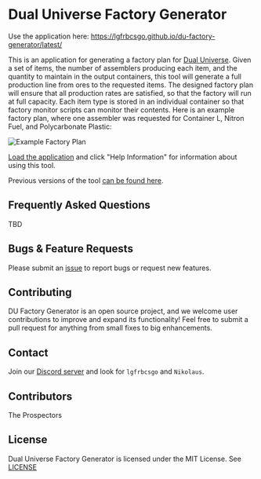 # Dual Universe Factory Generator

Use the application here: https://lgfrbcsgo.github.io/du-factory-generator/latest/

This is an application for generating a factory plan for [Dual
Universe](https://www.dualuniverse.game/). Given a set of items, the
number of assemblers producing each item, and the quantity to maintain
in the output containers, this tool will generate a full production
line from ores to the requested items. The designed factory plan will
ensure that all production rates are satisfied, so that the factory
will run at full capacity. Each item type is stored in an individual
container so that factory monitor scripts can monitor their contents.
Here is an example factory plan, where one assembler was requested for
Container L, Nitron Fuel, and Polycarbonate Plastic:

![Example Factory Plan](./src/assets/example-map.svg)

[Load the
application](https://lgfrbcsgo.github.io/du-factory-generator/latest/) and
click "Help Information" for information about using this tool.

Previous versions of the tool [can be found here](https://lgfrbcsgo.github.io/du-factory-generator/).

## Frequently Asked Questions

TBD

## Bugs & Feature Requests

Please submit an
[issue](https://github.com/lgfrbcsgo/du-factory-generator/issues) to
report bugs or request new features.

## Contributing

DU Factory Generator is an open source project, and we welcome user
contributions to improve and expand its functionality! Feel free to
submit a pull request for anything from small fixes to big enhancements.

## Contact

Join our [Discord server](https://discord.gg/gXSWKqVnHx) and look for
`lgfrbcsgo` and `Nikolaus`.

## Contributors

The Prospectors

## License

Dual Universe Factory Generator is licensed under the MIT License.
See [LICENSE](./LICENSE)
